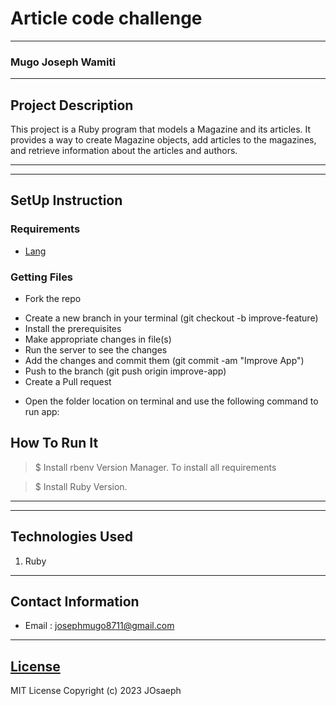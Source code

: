 # Article code challenge
*****
### Mugo Joseph Wamiti
****
## Project Description
This project is a Ruby program that models a Magazine and its articles. It provides a way to create Magazine objects, add articles to the magazines, and retrieve information about the articles and authors.
******
********
## SetUp Instruction
### Requirements
* [Lang](https://www.ruby-lang.org/en/)
### Getting Files
* Fork the repo
- Create a new branch in your terminal (git checkout -b improve-feature)
- Install the prerequisites
- Make appropriate changes in file(s)
- Run the server to see the changes
- Add the changes and commit them (git commit -am "Improve App")
- Push to the branch (git push origin improve-app)
- Create a Pull request
* Open the folder location on terminal and use the following command to run app:

## How To Run It
>  $ Install rbenv Version Manager.
To install all requirements

> $ Install Ruby Version.
*****
*****
## Technologies Used
1. Ruby
*****
## Contact Information
* Email : josephmugo8711@gmail.com
*****
## [License](LICENSE)
MIT License
Copyright (c) 2023 JOsaeph

